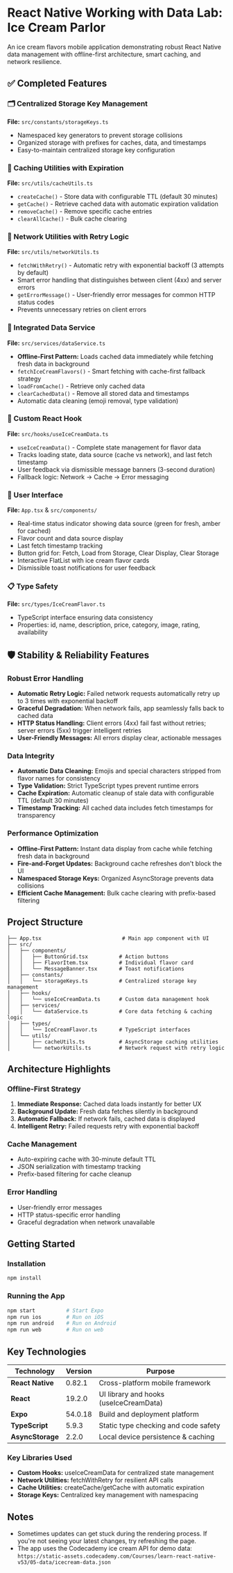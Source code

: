 # React Native Working with Data Lab: Ice Cream Parlor

An ice cream flavors mobile application demonstrating robust React Native data management with offline-first architecture, smart caching, and network resilience.

## ✅ Completed Features

### 🗂️ Centralized Storage Key Management
**File:** `src/constants/storageKeys.ts`
- Namespaced key generators to prevent storage collisions
- Organized storage with prefixes for caches, data, and timestamps
- Easy-to-maintain centralized storage key configuration

### 💾 Caching Utilities with Expiration
**File:** `src/utils/cacheUtils.ts`
- `createCache()` - Store data with configurable TTL (default 30 minutes)
- `getCache()` - Retrieve cached data with automatic expiration validation
- `removeCache()` - Remove specific cache entries
- `clearAllCache()` - Bulk cache clearing

### 🔄 Network Utilities with Retry Logic
**File:** `src/utils/networkUtils.ts`
- `fetchWithRetry()` - Automatic retry with exponential backoff (3 attempts by default)
- Smart error handling that distinguishes between client (4xx) and server errors
- `getErrorMessage()` - User-friendly error messages for common HTTP status codes
- Prevents unnecessary retries on client errors

### 📡 Integrated Data Service
**File:** `src/services/dataService.ts`
- **Offline-First Pattern:** Loads cached data immediately while fetching fresh data in background
- `fetchIceCreamFlavors()` - Smart fetching with cache-first fallback strategy
- `loadFromCache()` - Retrieve only cached data
- `clearCachedData()` - Remove all stored data and timestamps
- Automatic data cleaning (emoji removal, type validation)

### 🎣 Custom React Hook
**File:** `src/hooks/useIceCreamData.ts`
- `useIceCreamData()` - Complete state management for flavor data
- Tracks loading state, data source (cache vs network), and last fetch timestamp
- User feedback via dismissible message banners (3-second duration)
- Fallback logic: Network → Cache → Error messaging

### 🎨 User Interface
**File:** `App.tsx` & `src/components/`
- Real-time status indicator showing data source (green for fresh, amber for cached)
- Flavor count and data source display
- Last fetch timestamp tracking
- Button grid for: Fetch, Load from Storage, Clear Display, Clear Storage
- Interactive FlatList with ice cream flavor cards
- Dismissible toast notifications for user feedback

### 📋 Type Safety
**File:** `src/types/IceCreamFlavor.ts`
- TypeScript interface ensuring data consistency
- Properties: id, name, description, price, category, image, rating, availability

## 🛡️ Stability & Reliability Features

### Robust Error Handling
- **Automatic Retry Logic:** Failed network requests automatically retry up to 3 times with exponential backoff
- **Graceful Degradation:** When network fails, app seamlessly falls back to cached data
- **HTTP Status Handling:** Client errors (4xx) fail fast without retries; server errors (5xx) trigger intelligent retries
- **User-Friendly Messages:** All errors display clear, actionable messages

### Data Integrity
- **Automatic Data Cleaning:** Emojis and special characters stripped from flavor names for consistency
- **Type Validation:** Strict TypeScript types prevent runtime errors
- **Cache Expiration:** Automatic cleanup of stale data with configurable TTL (default 30 minutes)
- **Timestamp Tracking:** All cached data includes fetch timestamps for transparency

### Performance Optimization
- **Offline-First Pattern:** Instant data display from cache while fetching fresh data in background
- **Fire-and-Forget Updates:** Background cache refreshes don't block the UI
- **Namespaced Storage Keys:** Organized AsyncStorage prevents data collisions
- **Efficient Cache Management:** Bulk cache clearing with prefix-based filtering

## Project Structure

```
├── App.tsx                          # Main app component with UI
├── src/
│   ├── components/
│   │   ├── ButtonGrid.tsx          # Action buttons
│   │   ├── FlavorItem.tsx          # Individual flavor card
│   │   └── MessageBanner.tsx       # Toast notifications
│   ├── constants/
│   │   └── storageKeys.ts          # Centralized storage key management
│   ├── hooks/
│   │   └── useIceCreamData.ts      # Custom data management hook
│   ├── services/
│   │   └── dataService.ts          # Core data fetching & caching logic
│   ├── types/
│   │   └── IceCreamFlavor.ts       # TypeScript interfaces
│   └── utils/
│       ├── cacheUtils.ts           # AsyncStorage caching utilities
│       └── networkUtils.ts         # Network request with retry logic
```

## Architecture Highlights

### Offline-First Strategy
1. **Immediate Response:** Cached data loads instantly for better UX
2. **Background Update:** Fresh data fetches silently in background
3. **Automatic Fallback:** If network fails, cached data is displayed
4. **Intelligent Retry:** Failed requests retry with exponential backoff

### Cache Management
- Auto-expiring cache with 30-minute default TTL
- JSON serialization with timestamp tracking
- Prefix-based filtering for cache cleanup

### Error Handling
- User-friendly error messages
- HTTP status-specific error handling
- Graceful degradation when network unavailable

## Getting Started

### Installation
```bash
npm install
```

### Running the App
```bash
npm start          # Start Expo
npm run ios        # Run on iOS
npm run android    # Run on Android
npm run web        # Run on web
```

## Key Technologies

| Technology | Version | Purpose |
|-----------|---------|---------|
| **React Native** | 0.82.1 | Cross-platform mobile framework |
| **React** | 19.2.0 | UI library and hooks (useIceCreamData) |
| **Expo** | 54.0.18 | Build and deployment platform |
| **TypeScript** | 5.9.3 | Static type checking and code safety |
| **AsyncStorage** | 2.2.0 | Local device persistence & caching |

### Key Libraries Used
- **Custom Hooks:** useIceCreamData for centralized state management
- **Network Utilities:** fetchWithRetry for resilient API calls
- **Cache Utilities:** createCache/getCache with automatic expiration
- **Storage Keys:** Centralized key management with namespacing

## Notes
- Sometimes updates can get stuck during the rendering process. If you're not seeing your latest changes, try refreshing the page.
- The app uses the Codecademy ice cream API for demo data: `https://static-assets.codecademy.com/Courses/learn-react-native-v53/05-data/icecream-data.json`
